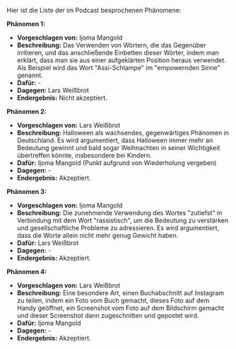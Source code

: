 Hier ist die Liste der im Podcast besprochenen Phänomene:

**Phänomen 1:**
* **Vorgeschlagen von:** Ijoma Mangold
* **Beschreibung:** Das Verwenden von Wörtern, die das Gegenüber irritieren, und das anschließende Einbetten dieser Wörter, indem man erklärt, dass man sie aus einer aufgeklärten Position heraus verwendet.  Als Beispiel wird das Wort "Assi-Schlampe" im "empowernden Sinne" genannt.
* **Dafür:** -
* **Dagegen:** Lars Weißbrot
* **Endergebnis:** Nicht akzeptiert.


**Phänomen 2:**
* **Vorgeschlagen von:** Lars Weißbrot
* **Beschreibung:** Halloween als wachsendes, gegenwärtiges Phänomen in Deutschland.  Es wird argumentiert, dass Halloween immer mehr an Bedeutung gewinnt und bald sogar Weihnachten in seiner Wichtigkeit übertreffen könnte, insbesondere bei Kindern.
* **Dafür:** Ijoma Mangold (Punkt aufgrund von Wiederholung vergeben)
* **Dagegen:** -
* **Endergebnis:** Akzeptiert.


**Phänomen 3:**
* **Vorgeschlagen von:** Ijoma Mangold
* **Beschreibung:** Die zunehmende Verwendung des Wortes "zutiefst" in Verbindung mit dem Wort "rassistisch", um die Bedeutung zu verstärken und gesellschaftliche Probleme zu adressieren.  Es wird argumentiert, dass die Worte allein nicht mehr genug Gewicht haben.
* **Dafür:** Lars Weißbrot
* **Dagegen:** -
* **Endergebnis:** Akzeptiert.


**Phänomen 4:**
* **Vorgeschlagen von:** Lars Weißbrot
* **Beschreibung:**  Eine besondere Art, einen Buchabschnitt auf Instagram zu teilen, indem ein Foto vom Buch gemacht, dieses Foto auf dem Handy geöffnet, ein Screenshot vom Foto auf dem Bildschirm gemacht und dieser Screenshot dann zugeschnitten und gepostet wird.
* **Dafür:** Ijoma Mangold
* **Dagegen:** -
* **Endergebnis:** Akzeptiert.
